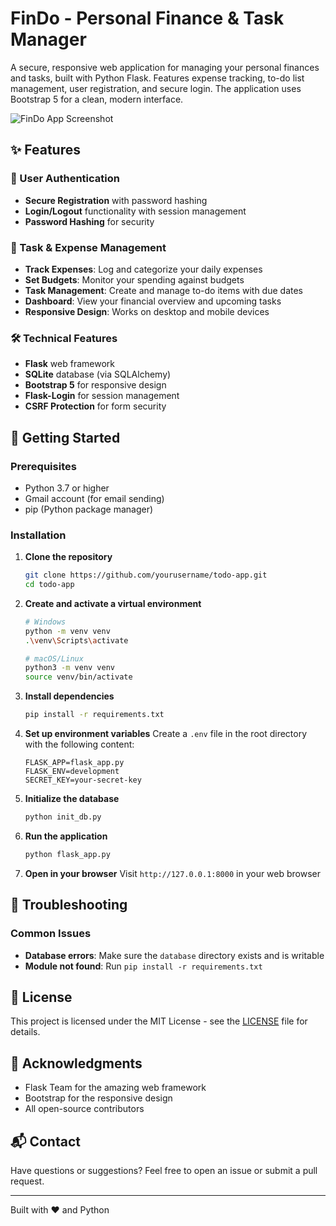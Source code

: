 # FinDo - Personal Finance & Task Manager

A secure, responsive web application for managing your personal finances and tasks, built with Python Flask. Features expense tracking, to-do list management, user registration, and secure login. The application uses Bootstrap 5 for a clean, modern interface.

![FinDo App Screenshot](https://via.placeholder.com/800x500.png?text=FinDo+App+Screenshot)

## ✨ Features

### 🔐 User Authentication
- **Secure Registration** with password hashing
- **Login/Logout** functionality with session management
- **Password Hashing** for security

### 📝 Task & Expense Management
- **Track Expenses**: Log and categorize your daily expenses
- **Set Budgets**: Monitor your spending against budgets
- **Task Management**: Create and manage to-do items with due dates
- **Dashboard**: View your financial overview and upcoming tasks
- **Responsive Design**: Works on desktop and mobile devices

### 🛠️ Technical Features
- **Flask** web framework
- **SQLite** database (via SQLAlchemy)
- **Bootstrap 5** for responsive design
- **Flask-Login** for session management
- **CSRF Protection** for form security

## 🚀 Getting Started

### Prerequisites
- Python 3.7 or higher
- Gmail account (for email sending)
- pip (Python package manager)

### Installation

1. **Clone the repository**
   ```bash
   git clone https://github.com/yourusername/todo-app.git
   cd todo-app
   ```

2. **Create and activate a virtual environment**
   ```bash
   # Windows
   python -m venv venv
   .\venv\Scripts\activate
   
   # macOS/Linux
   python3 -m venv venv
   source venv/bin/activate
   ```

3. **Install dependencies**
   ```bash
   pip install -r requirements.txt
   ```

4. **Set up environment variables**
   Create a `.env` file in the root directory with the following content:
   ```
   FLASK_APP=flask_app.py
   FLASK_ENV=development
   SECRET_KEY=your-secret-key
   ```

5. **Initialize the database**
   ```bash
   python init_db.py
   ```

6. **Run the application**
   ```bash
   python flask_app.py
   ```

7. **Open in your browser**
   Visit `http://127.0.0.1:8000` in your web browser

## 🔧 Troubleshooting

### Common Issues
- **Database errors**: Make sure the `database` directory exists and is writable
- **Module not found**: Run `pip install -r requirements.txt`

## 📝 License
This project is licensed under the MIT License - see the [LICENSE](LICENSE) file for details.

## 🙏 Acknowledgments
- Flask Team for the amazing web framework
- Bootstrap for the responsive design
- All open-source contributors

## 📬 Contact
Have questions or suggestions? Feel free to open an issue or submit a pull request.

---
Built with ❤️ and Python
